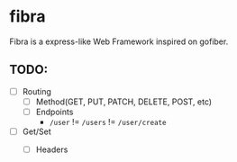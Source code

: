 # fibra
Fibra is a express-like Web Framework inspired on gofiber.

## TODO:
- [ ] Routing
    - [ ] Method(GET, PUT, PATCH, DELETE, POST, etc)
    - [ ] Endpoints
        - `/user` != `/users` != `/user/create`
- [ ] Get/Set
    - [ ] Headers
    
